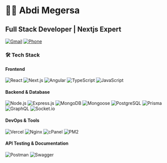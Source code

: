 # 👨‍💻 Abdi Megersa

## Full Stack Developer | Nextjs Expert

[![Gmail](https://img.shields.io/badge/Gmail-D14836?style=flat&logo=gmail&logoColor=white)](mailto:abdimegersa14@gmail.com)
[![Phone](https://img.shields.io/badge/Phone-251900901056-blue?style=flat&logo=whatsapp&logoColor=white)](tel:+251900901056)

### 🛠️ Tech Stack

#### Frontend
![React](https://img.shields.io/badge/React-20232A?style=flat&logo=react&logoColor=61DAFB)
![Next.js](https://img.shields.io/badge/Next.js-000000?style=flat&logo=next.js&logoColor=white)
![Angular](https://img.shields.io/badge/Angular-DD0031?style=flat&logo=angular&logoColor=white)
![TypeScript](https://img.shields.io/badge/TypeScript-007ACC?style=flat&logo=typescript&logoColor=white)
![JavaScript](https://img.shields.io/badge/JavaScript-F7DF1E?style=flat&logo=javascript&logoColor=black)

#### Backend & Database
![Node.js](https://img.shields.io/badge/Node.js-43853D?style=flat&logo=node.js&logoColor=white)
![Express.js](https://img.shields.io/badge/Express.js-404D59?style=flat)
![MongoDB](https://img.shields.io/badge/MongoDB-4EA94B?style=flat&logo=mongodb&logoColor=white)
![Mongoose](https://img.shields.io/badge/Mongoose-880000?style=flat&logo=mongoose&logoColor=white)
![PostgreSQL](https://img.shields.io/badge/PostgreSQL-316192?style=flat&logo=postgresql&logoColor=white)
![Prisma](https://img.shields.io/badge/Prisma-2D3748?style=flat&logo=prisma&logoColor=white)
![GraphQL](https://img.shields.io/badge/GraphQL-E10098?style=flat&logo=graphql&logoColor=white)
![Socket.io](https://img.shields.io/badge/Socket.io-010101?style=flat&logo=socket.io&logoColor=white)

#### DevOps & Tools
![Vercel](https://img.shields.io/badge/Vercel-000000?style=flat&logo=vercel&logoColor=white)
![Nginx](https://img.shields.io/badge/Nginx-009639?style=flat&logo=nginx&logoColor=white)
![cPanel](https://img.shields.io/badge/cPanel-FF6C2C?style=flat&logo=cPanel&logoColor=white)
![PM2](https://img.shields.io/badge/PM2-2B037A?style=flat&logo=pm2&logoColor=white)

#### API Testing & Documentation
![Postman](https://img.shields.io/badge/Postman-FF6C37?style=flat&logo=postman&logoColor=white)
![Swagger](https://img.shields.io/badge/Swagger-85EA2D?style=flat&logo=swagger&logoColor=black)
